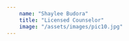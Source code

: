```yaml
---
    name: "Shaylee Budora"
    title: "Licensed Counselor"
    image: "/assets/images/pic10.jpg"
---
```


